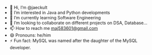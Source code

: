 - 👋 Hi, I’m @jaeckult
- 👀 I’m interested in Java and Python developments
- 🌱 I’m currently learning Software Engineering
- 💞️ I’m looking to collaborate on different projects on DSA, Database...
- 📫 How to reach me maj583601@gmail.com
- 😄 Pronouns: he/him
- ⚡ Fun fact: MySQL was named after the daughter of the MySQL developer.

<!---
jaeckult/jaeckult is a ✨ special ✨ repository because its `README.md` (this file) appears on your GitHub profile.
You can click the Preview link to take a look at your changes.
--->
